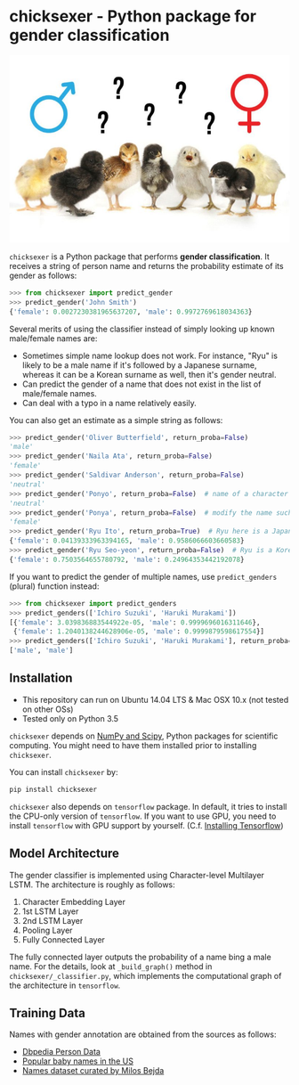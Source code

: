 chicksexer - Python package for gender classification
=================================================================

![Chicksexer](images/chicksexer.jpg?raw=true "Title")

`chicksexer` is a Python package that performs **gender classification**. It receives a string of person name and returns the probability estimate of its gender as follows:

```python
>>> from chicksexer import predict_gender
>>> predict_gender('John Smith')
{'female': 0.0027230381965637207, 'male': 0.9972769618034363}
```

Several merits of using the classifier instead of simply looking up known male/female names are:

* Sometimes simple name lookup does not work. For instance, "Ryu" is likely to be a male name if it's followed by a Japanese surname, whereas it can be a Korean surname as well, then it's gender neutral.
* Can predict the gender of a name that does not exist in the list of male/female names.
* Can deal with a typo in a name relatively easily.

You can also get an estimate as a simple string as follows:

```python
>>> predict_gender('Oliver Butterfield', return_proba=False)
'male'
>>> predict_gender('Naila Ata', return_proba=False)
'female'
>>> predict_gender('Saldivar Anderson', return_proba=False)
'neutral'
>>> predict_gender('Ponyo', return_proba=False)  # name of a character from the film
'neutral'
>>> predict_gender('Ponya', return_proba=False)  # modify the name such that it sounds like a female name
'female'
>>> predict_gender('Ryu Ito', return_proba=True)  # Ryu here is a Japanese first name
{'female': 0.04139333963394165, 'male': 0.9586066603660583}
>>> predict_gender('Ryu Seo-yeon', return_proba=False)  # Ryu is a Korean surname, Seo-yeon is a popular first name for girls
{'female': 0.7503564655780792, 'male': 0.24964353442192078}
```

If you want to predict the gender of multiple names, use `predict_genders` (plural) function instead:

```python
>>> from chicksexer import predict_genders
>>> predict_genders(['Ichiro Suzuki', 'Haruki Murakami'])
[{'female': 3.039836883544922e-05, 'male': 0.9999696016311646},
 {'female': 1.2040138244628906e-05, 'male': 0.9999879598617554}]
>>> predict_genders(['Ichiro Suzuki', 'Haruki Murakami'], return_proba=False)
['male', 'male']
```

Installation
------------
- This repository can run on Ubuntu 14.04 LTS & Mac OSX 10.x (not tested on other OSs)
- Tested only on Python 3.5

`chicksexer` depends on [NumPy and Scipy](https://www.scipy.org/install.html), Python packages for scientific computing. You might need to have them installed prior to installing `chicksexer`.

You can install `chicksexer` by:

```bash
pip install chicksexer
```

`chicksexer` also depends on `tensorflow` package. In default, it tries to install the CPU-only version of `tensorflow`. If you want to use GPU, you need to install `tensorflow` with GPU support by yourself. (C.f. [Installing Tensorflow](https://www.tensorflow.org/install/))

Model Architecture
------------------
The gender classifier is implemented using Character-level Multilayer LSTM. The architecture is roughly as follows:

1. Character Embedding Layer
2. 1st LSTM Layer
3. 2nd LSTM Layer
4. Pooling Layer
5. Fully Connected Layer

The fully connected layer outputs the probability of a name bing a male name. For the details, look at `_build_graph()` method in `chicksexer/_classifier.py`, which implements the computational graph of the architecture in `tensorflow`.

Training Data
-------------
Names with gender annotation are obtained from the sources as follows:

* [Dbpedia Person Data](http://downloads.dbpedia.org/2015-10/core-i18n/en/persondata_en.tql.bz2)
* [Popular baby names in the US](https://www.ssa.gov/oact/babynames/limits.html)
* [Names dataset curated by Milos Bejda](https://mbejda.github.io/)
